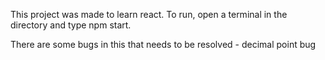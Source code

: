 This project was made to learn react.
To run, open a terminal in the directory and type npm start.

There are some bugs in this that needs to be resolved - decimal point bug
